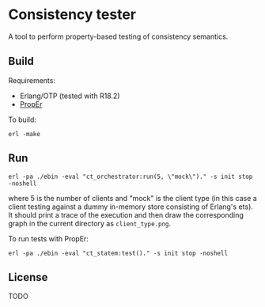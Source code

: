 # Consistency tester

A tool to perform property-based testing of consistency semantics.

## Build

Requirements:

 * Erlang/OTP (tested with R18.2)
 * [PropEr](http://proper.softlab.ntua.gr/)

To build:

    erl -make

## Run


    erl -pa ./ebin -eval "ct_orchestrator:run(5, \"mock\")." -s init stop -noshell

where 5 is the number of clients and "mock" is the client type
(in this case a client testing against a dummy in-memory store consisting of Erlang's ets).  
It should print a trace of the execution and then draw the corresponding graph in the current 
directory as ``client_type.png``.  
  
  
To run tests with PropEr:

    erl -pa ./ebin -eval "ct_statem:test()." -s init stop -noshell
    
   
    
## License

TODO

